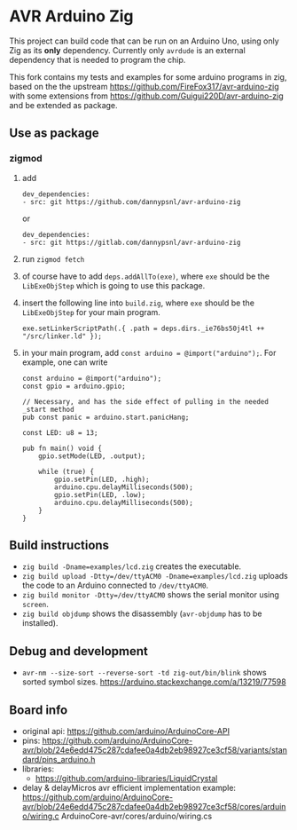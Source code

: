 # AVR Arduino Zig

This project can build code that can be run on an Arduino Uno, using only Zig as its **only** dependency. Currently only `avrdude` is an external dependency that is needed to program the chip.

This fork contains my tests and examples for some arduino programs in zig, based on the the upstream https://github.com/FireFox317/avr-arduino-zig with some extensions from https://github.com/Guigui220D/avr-arduino-zig and be extended as package.

## Use as package

### zigmod

1. add
   ```
   dev_dependencies:
   - src: git https://github.com/dannypsnl/avr-arduino-zig
   ```
   or
   ```
   dev_dependencies:
   - src: git https://gitlab.com/dannypsnl/avr-arduino-zig
   ```
2. run `zigmod fetch`
3. of course have to add `deps.addAllTo(exe)`, where `exe` should be the `LibExeObjStep` which is going to use this package.
4. insert the following line into `build.zig`, where `exe` should be the `LibExeObjStep` for your main program.
   ```zig
   exe.setLinkerScriptPath(.{ .path = deps.dirs._ie76bs50j4tl ++ "/src/linker.ld" });
   ```
5. in your main program, add `const arduino = @import("arduino");`. For example, one can write

   ```zig
   const arduino = @import("arduino");
   const gpio = arduino.gpio;

   // Necessary, and has the side effect of pulling in the needed _start method
   pub const panic = arduino.start.panicHang;

   const LED: u8 = 13;

   pub fn main() void {
       gpio.setMode(LED, .output);

       while (true) {
           gpio.setPin(LED, .high);
           arduino.cpu.delayMilliseconds(500);
           gpio.setPin(LED, .low);
           arduino.cpu.delayMilliseconds(500);
       }
   }
   ```

## Build instructions

- `zig build -Dname=examples/lcd.zig` creates the executable.
- `zig build upload -Dtty=/dev/ttyACM0 -Dname=examples/lcd.zig` uploads the code to an Arduino connected to `/dev/ttyACM0`.
- `zig build monitor -Dtty=/dev/ttyACM0` shows the serial monitor using `screen`.
- `zig build objdump` shows the disassembly (`avr-objdump` has to be installed).

## Debug and development

- `avr-nm --size-sort --reverse-sort -td zig-out/bin/blink` shows sorted symbol sizes. https://arduino.stackexchange.com/a/13219/77598

## Board info

- original api: https://github.com/arduino/ArduinoCore-API
- pins: https://github.com/arduino/ArduinoCore-avr/blob/24e6edd475c287cdafee0a4db2eb98927ce3cf58/variants/standard/pins_arduino.h
- libraries:
  - https://github.com/arduino-libraries/LiquidCrystal
- delay & delayMicros avr efficient implementation example:
  https://github.com/arduino/ArduinoCore-avr/blob/24e6edd475c287cdafee0a4db2eb98927ce3cf58/cores/arduino/wiring.c
  ArduinoCore-avr/cores/arduino/wiring.cs
